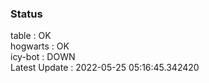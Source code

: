### Status


table : OK  
hogwarts : OK  
icy-bot : DOWN  
Latest Update : 2022-05-25 05:16:45.342420
